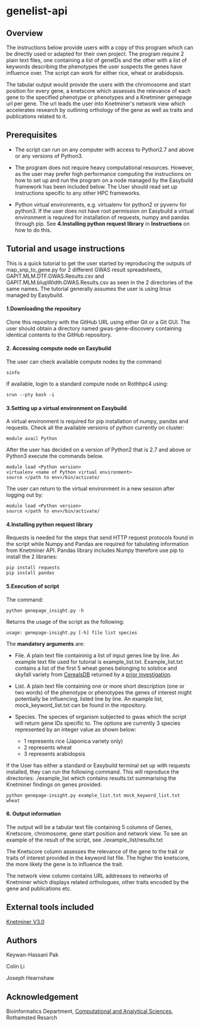 # genelist-api

## Overview
The instructions below provide users with a copy of this program which can be directly used or adapted for their own project. The program require 2 plain text files, one containing a list of geneIDs and the other with a list of keywords describing the phenotypes the user suspects the genes have influence over. The script can work for either rice, wheat or arabidopsis.

The tabular output would provide the users with the chromosome and start position for every gene, a knetscore which assesses the relevance of each gene to the specified phenotype or phenotypes and a Knetminer genepage url per gene.
The url leads the user into Knetminer's network view which accelerates research by outlining orthology of the gene as well as traits and publications related to it.

## Prerequisites
* The script can run on any computer with access to Python2.7 and above or any versions of Python3. 

* The program does not require heavy computational resources. However, as the user may prefer high performance computing the instructions on how to set up and run the program on a node managed by the Easybuild framework has been included below. The User should read set up instructions specific to any other HPC frameworks.

* Python virtual environments, e.g. virtualenv for python2 or pyvenv for python3. If the user does not have root permission on Easybuild a virtual environment is required for installation of requests, numpy and pandas through pip. See **4.Installing python request library** in **Instructions** on how to do this.




## Tutorial and usage instructions
This is a quick tutorial to get the user started by reproducing the outputs of map_snp_to_gene.py for 2 different GWAS result spreadsheets, GAPIT.MLM.DTF.GWAS.Results.csv and GAPIT.MLM.blupWidth.GWAS.Results.csv as seen in the 2 directories of the same names. The tutorial generally assumes the user is using linux managed by Easybuild.

#### 1.Downloading the repository
Clone this repository with the GitHub URL using either Git or a Git GUI. The user should obtain a directory named gwas-gene-discovery containing identical contents to the GitHub repository.

#### 2. Accessing compute node on Easybuild
The user can check available compute nodes by the command:
```
sinfo 
```
If available, login to a standard compute node on Rothhpc4 using:
```
srun --pty bash -i
```

#### 3.Setting up a virtual environment on Easybuild
A virtual environment is required for pip installation of numpy, pandas and requests.
Check all the available versions of python currently on cluster:
```
module avail Python
```
After the user has decided on a version of Python2 that is 2.7 and above or Python3 execute the commands below.

```
module load <Python version>
virtualenv <name of Python virtual environment>
source </path to env>/bin/activate/
```
The user can return to the virtual environment in a new session after logging out by:
```
module load <Python version>
source </path to env>/bin/activate/
```
  
#### 4.Installing python request library
Requests is needed for the steps that send HTTP request protocols found in the script while Numpy and Pandas are required for tabulating information from Knetminer API. Pandas library includes Numpy therefore use pip to install the 2 libraries:
```
pip install requests
pip install pandas
```

#### 5.Execution of script
The command:
```
python genepage_insight.py -h
```
Returns the usage of the script as the following:
```
usage: genepage-insight.py [-h] file list species
```
The **mandatory arguments** are:
* File. A plain text file containinig a list of input genes line by line. An example text file used for tutorial is example_list.txt. Example_list.txt contains a list of the first 5 wheat genes belonging to solstice and skyfall variety from [CerealsDB](http://www.cerealsdb.uk.net/cerealgenomics/CerealsDB/indexNEW.php) returned by a [prior investigation](https://github.com/colinliCitrolius/team3/blob/master/scores.tab).


* List. A plain text file containing one or more short description (one or two words) of the phenotype or phenotypes the genes of interest might potentially be influencing, listed line by line. An example list, mock_keyword_list.txt can be found in the repository.

* Species. The species of organism subjected to gwas which the script will return gene IDs specific to. The options are currently 3 species represented by an integer value as shown below:


     * 1 represents rice (Japonica variety only)
     * 2 represents wheat
     * 3 represents arabidopsis

If the User has either a standard or Easybuild terminal set up with requests installed, they can run the following command. This will reproduce the directories: ./example_list which contains results.txt summarising the Knetminer findings on genes provided. 

```
python genepage-insight.py example_list.txt mock_keyword_list.txt wheat
```

#### 6. Output information
The output will be a tabular text file containing 5 columns of Genes, Knetscore, chromosome, gene start position and network view.
To see an example of the result of the script, see ./example_list/results.txt

The Knetscore column assesses the relevance of the gene to the trait or traits of interest provided in the keyword list file. The higher the knetscore, the more likely the gene is to influence the trait.

The network view column contains URL addresses to networks of Knetminer which displays related orthologues, other traits encoded by the gene and publications etc. 


## External tools included
[Knetminer V3.0](https://knetminer.rothamsted.ac.uk/KnetMiner/)



## Authors
Keywan-Hassani Pak


Colin Li


Joseph Hearnshaw  



## Acknowledgement
Bioinformatics Department, [Computational and Analytical Sciences](https://www.rothamsted.ac.uk/computational-and-analytical-sciences), Rothamsted Resarch
